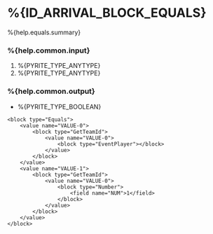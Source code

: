 # %{ID_ARRIVAL_BLOCK_EQUALS}

%{help.equals.summary}

### %{help.common.input}

1. %{PYRITE_TYPE_ANYTYPE}
2. %{PYRITE_TYPE_ANYTYPE}

### %{help.common.output}

-   %{PYRITE_TYPE_BOOLEAN}

```
<block type="Equals">
    <value name="VALUE-0">
        <block type="GetTeamId">
            <value name="VALUE-0">
                <block type="EventPlayer"></block>
            </value>
        </block>
    </value>
    <value name="VALUE-1">
        <block type="GetTeamId">
            <value name="VALUE-0">
                <block type="Number">
                    <field name="NUM">1</field>
                </block>
            </value>
        </block>
    </value>
</block>
```
